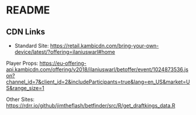# README


## CDN Links


- Standard Site:
https://retail.kambicdn.com/bring-your-own-device/latest/?offering=ilaniuswarl#home


Player Props:
https://eu-offering-api.kambicdn.com/offering/v2018/ilaniuswarl/betoffer/event/1024873536.json?channel_id=7&client_id=2&includeParticipants=true&lang=en_US&market=US&range_size=1

Other Sites:
https://rdrr.io/github/jimtheflash/betfinder/src/R/get_draftkings_data.R